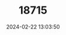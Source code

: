 ---
title: "18715"
category: "Pteropus alecto"
draft: false
date: 2024-02-22 13:03:50
languages:
  English: ["Central Flying-fox", "Black Flying Fox"]
  Spanish; Castilian: ["Zorro Volador Negro"]
---